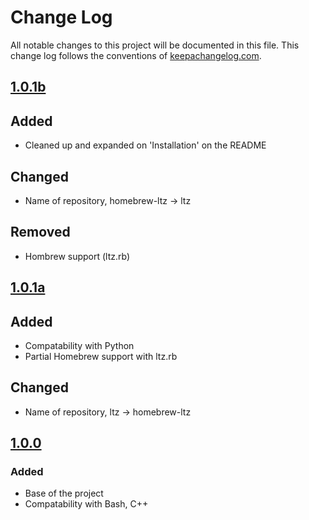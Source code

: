 # Change Log
All notable changes to this project will be documented in this file. This change log follows the conventions of [keepachangelog.com](http://keepachangelog.com/).  

## [1.0.1b]
## Added
- Cleaned up and expanded on 'Installation' on the README
    
## Changed 
- Name of repository, homebrew-ltz -> ltz

## Removed
- Hombrew support (ltz.rb)


## [1.0.1a] 
## Added 
- Compatability with Python
- Partial Homebrew support with ltz.rb

## Changed
- Name of repository, ltz -> homebrew-ltz


## [1.0.0]
### Added
- Base of the project
- Compatability with Bash, C++ 

[1.0.0]: https://github.com/Ninjacop/homebrew-ltz/releases/tag/1.0.0

[1.0.1a]: https://github.com/Ninjacop/homebrew-ltz/releases/tag/1.0.1

[1.0.1b]: https://github.com/Ninjacop/homebrew-ltz/releases/tag/1.0.1